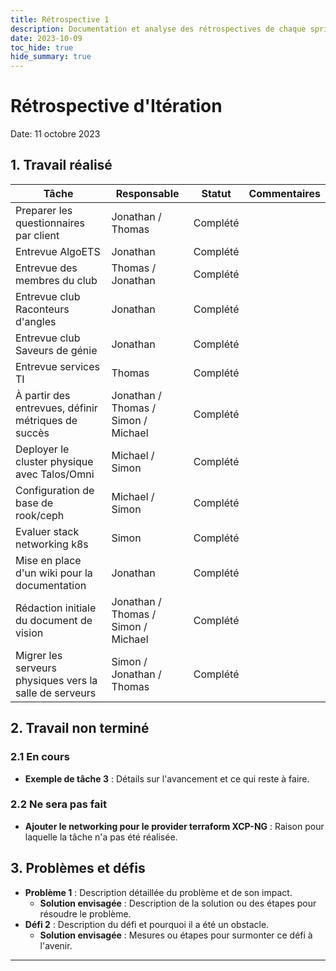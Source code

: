 ```yaml
---
title: Rétrospective 1
description: Documentation et analyse des rétrospectives de chaque sprint.
date: 2023-10-09
toc_hide: true
hide_summary: true
---
```

# Rétrospective d'Itération

Date: 11 octobre 2023

## 1. Travail réalisé

| Tâche | Responsable | Statut | Commentaires |
|-------|-------------|--------|--------------|
| Preparer les questionnaires par client | Jonathan / Thomas | Complété |  |
| Entrevue AlgoETS | Jonathan | Complété |  |
| Entrevue des membres du club | Thomas / Jonathan | Complété |  |
| Entrevue club Raconteurs d'angles | Jonathan | Complété |  |
| Entrevue club Saveurs de génie | Jonathan | Complété |  |
| Entrevue services TI | Thomas | Complété |  |
| À partir des entrevues, définir métriques de succès | Jonathan / Thomas / Simon / Michael | Complété |  |
| Deployer le cluster physique avec Talos/Omni | Michael / Simon  | Complété |  |
| Configuration de base de rook/ceph | Michael / Simon | Complété |  |
| Evaluer stack networking k8s | Simon | Complété |  |
| Mise en place d'un wiki pour la documentation | Jonathan | Complété |  |
| Rédaction initiale du document de vision | Jonathan / Thomas / Simon / Michael | Complété |  |
| Migrer les serveurs physiques vers la salle de serveurs | Simon / Jonathan / Thomas | Complété |  |

## 2. Travail non terminé

### 2.1 En cours
- **Exemple de tâche 3** : Détails sur l'avancement et ce qui reste à faire.

### 2.2 Ne sera pas fait
- **Ajouter le networking pour le provider terraform XCP-NG** : Raison pour laquelle la tâche n'a pas été réalisée.

## 3. Problèmes et défis

- **Problème 1** : Description détaillée du problème et de son impact.
    - **Solution envisagée** : Description de la solution ou des étapes pour résoudre le problème.
- **Défi 2** : Description du défi et pourquoi il a été un obstacle.
    - **Solution envisagée** : Mesures ou étapes pour surmonter ce défi à l'avenir.

---


